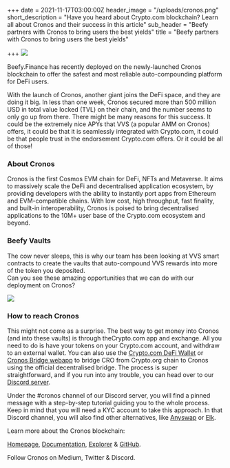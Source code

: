 +++
date = 2021-11-17T03:00:00Z
header_image = "/uploads/cronos.png"
short_description = "Have you heard about Crypto.com blockchain? Learn all about Cronos and their success in this article"
sub_header = "Beefy partners with Cronos to bring users the best yields"
title = "Beefy partners with Cronos to bring users the best yields"

+++
![](/uploads/cronos.png)

Beefy.Finance has recently deployed on the newly-launched Cronos blockchain to offer the safest and most reliable auto-compounding platform for DeFi users.

With the launch of Cronos, another giant joins the DeFi space, and they are doing it big. In less than one week, Cronos secured more than 500 million USD in total value locked (TVL) on their chain, and the number seems to only go up from there. There might be many reasons for this success. It could be the extremely nice APYs that VVS (a popular AMM on Cronos) offers, it could be that it is seamlessly integrated with Crypto.com, it could be that people trust in the endorsement Crypto.com offers. Or it could be all of those!

### About Cronos

Cronos is the first Cosmos EVM chain for DeFi, NFTs and Metaverse. It aims to massively scale the DeFi and decentralised application ecosystem, by providing developers with the ability to instantly port apps from Ethereum and EVM-compatible chains. With low cost, high throughput, fast finality, and built-in interoperability, Cronos is poised to bring decentralised applications to the 10M+ user base of the Crypto.com ecosystem and beyond.

### Beefy Vaults

The cow never sleeps, this is why our team has been looking at VVS smart contracts to create the vaults that auto-compound VVS rewards into more of the token you deposited.  
Can you see these amazing opportunities that we can do with our deployment on Cronos?

![](/uploads/cro3.png)

### How to reach Cronos

This might not come as a surprise. The best way to get money into Cronos (and into these vaults) is through theCrypto.com app and exchange. All you need to do is have your tokens on your Crypto.com account, and withdraw to an external wallet. You can also use the [Crypto.com DeFi Wallet](https://crypto.com/defi-wallet) or [Cronos Bridge webapp](https://cronos.crypto.org/bridge/) to bridge CRO from Crypto.org chain to Cronos using the official decentralised bridge. The process is super straightforward, and if you run into any trouble, you can head over to our [Discord server](https://discord.gg/DRw3wCdP).

Under the #cronos channel of our Discord server, you will find a pinned message with a step-by-step tutorial guiding you to the whole process. Keep in mind that you will need a KYC account to take this approach. In that Discord channel, you will also find other alternatives, like [Anyswap](https://anyswap.exchange/bridge) or [Elk](https://anyswap.exchange/#/router).

Learn more about the Cronos blockchain:

[Homepage](https://cronos.crypto.org/), [Documentation](https://cronos.crypto.org/docs), [Explorer](https://cronos-explorer.crypto.org) & [GitHub](https://github.com/crypto-org-chain/cronos).

Follow Cronos on Medium, Twitter & Discord.